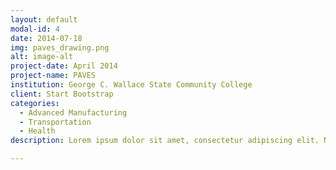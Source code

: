 ```yaml
---
layout: default
modal-id: 4
date: 2014-07-18
img: paves_drawing.png
alt: image-alt
project-date: April 2014
project-name: PAVES
institution: George C. Wallace State Community College
client: Start Bootstrap
categories:
  - Advanced Manufacturing
  - Transportation
  - Health
description: Lorem ipsum dolor sit amet, consectetur adipiscing elit. Nam facilisis lacus maximus diam finibus imperdiet. Duis nec dolor sit amet tellus ultricies porta. Cras mattis mauris molestie odio convallis, eu laoreet libero condimentum. Quisque porttitor sapien non bibendum aliquet. Fusce venenatis, tellus sed mattis vehicula, arcu lacus aliquet ante, a volutpat nunc tortor a massa. Ut nunc ligula, scelerisque nec eros at, ultrices suscipit augue. 

---
```

